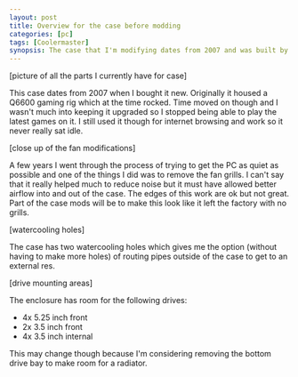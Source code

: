 ```yaml
---
layout: post
title: Overview for the case before modding
categories: [pc]
tags: [Coolermaster]
synopsis: The case that I'm modifying dates from 2007 and was built by Coolermaster. I believe it's an Elite case of some kind and I've done a lot of research to determine exactly what type but I can't identify it. Before I start on the build I thought I'd photograph the initial state.
---
```

[picture of all the parts I currently have for case]

This case dates from 2007 when I bought it new. Originally it housed a Q6600 gaming rig which at the time rocked. Time moved on though and I wasn't much into keeping it upgraded so I stopped being able to play the latest games on it. I still used it though for internet browsing and work so it never really sat idle.

[close up of the fan modifications]

A few years I went through the process of trying to get the PC as quiet as possible and one of the things I did was to remove the fan grills. I can't say that it really helped much to reduce noise but it must have allowed better airflow into and out of the case. The edges of this work are ok but not great. Part of the case mods will be to make this look like it left the factory with no grills.

[watercooling holes]

The case has two watercooling holes which gives me the option (without having to make more holes) of routing pipes outside of the case to get to an external res.

[drive mounting areas]

The enclosure has room for the following drives:

* 4x 5.25 inch front
* 2x 3.5 inch front
* 4x 3.5 inch internal

This may change though because I'm considering removing the bottom drive bay to make room for a radiator.
